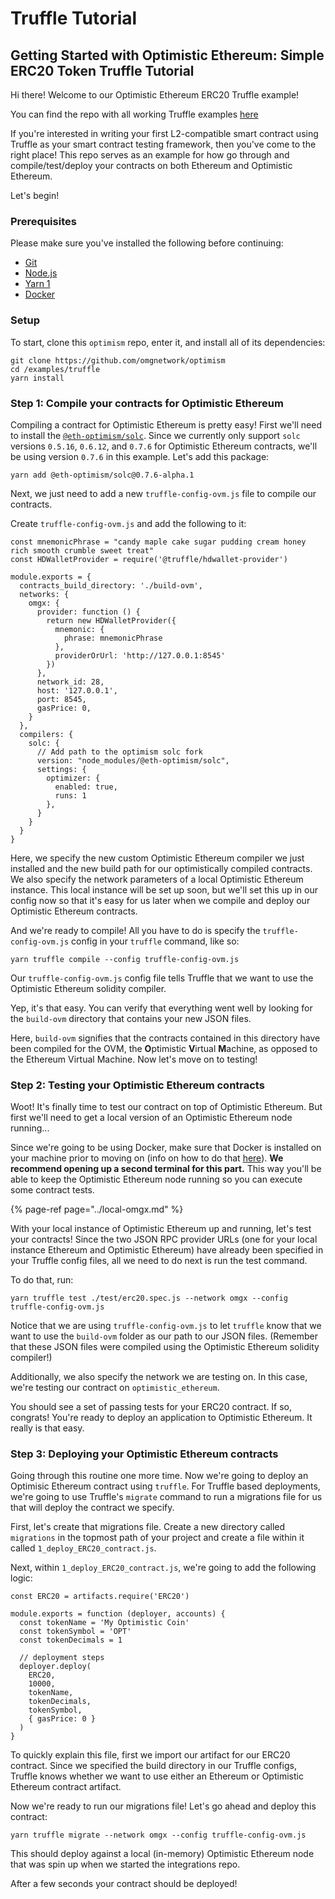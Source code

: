 # Truffle Tutorial

## Getting Started with Optimistic Ethereum: Simple ERC20 Token Truffle Tutorial

Hi there! Welcome to our Optimistic Ethereum ERC20 Truffle example!

You can find the repo with all working Truffle examples [here](https://github.com/omgnetwork/optimism/tree/develop/examples/truffle)

If you're interested in writing your first L2-compatible smart contract using Truffle as your smart contract testing framework, then you've come to the right place! This repo serves as an example for how go through and compile/test/deploy your contracts on both Ethereum and Optimistic Ethereum.

Let's begin!

### Prerequisites

Please make sure you've installed the following before continuing:

* [Git](https://git-scm.com/book/en/v2/Getting-Started-Installing-Git)
* [Node.js](https://nodejs.org/en/download/)
* [Yarn 1](https://classic.yarnpkg.com/en/docs/install#mac-stable)
* [Docker](https://docs.docker.com/engine/install/)

### Setup

To start, clone this `optimism` repo, enter it, and install all of its dependencies:

```text
git clone https://github.com/omgnetwork/optimism
cd /examples/truffle
yarn install
```

### Step 1: Compile your contracts for Optimistic Ethereum

Compiling a contract for Optimistic Ethereum is pretty easy! First we'll need to install the [`@eth-optimism/solc`](https://www.npmjs.com/package/@eth-optimism/solc). Since we currently only support `solc` versions `0.5.16`, `0.6.12`, and `0.7.6` for Optimistic Ethereum contracts, we'll be using version `0.7.6` in this example. Let's add this package:

```text
yarn add @eth-optimism/solc@0.7.6-alpha.1
```

Next, we just need to add a new `truffle-config-ovm.js` file to compile our contracts.

Create `truffle-config-ovm.js` and add the following to it:

```text
const mnemonicPhrase = "candy maple cake sugar pudding cream honey rich smooth crumble sweet treat"
const HDWalletProvider = require('@truffle/hdwallet-provider')

module.exports = {
  contracts_build_directory: './build-ovm',
  networks: {
    omgx: {
      provider: function () {
        return new HDWalletProvider({
          mnemonic: {
            phrase: mnemonicPhrase
          },
          providerOrUrl: 'http://127.0.0.1:8545'
        })
      },
      network_id: 28,
      host: '127.0.0.1',
      port: 8545,
      gasPrice: 0,
    }
  },
  compilers: {
    solc: {
      // Add path to the optimism solc fork
      version: "node_modules/@eth-optimism/solc",
      settings: {
        optimizer: {
          enabled: true,
          runs: 1
        },
      }
    }
  }
}
```

Here, we specify the new custom Optimistic Ethereum compiler we just installed and the new build path for our optimistically compiled contracts. We also specify the network parameters of a local Optimistic Ethereum instance. This local instance will be set up soon, but we'll set this up in our config now so that it's easy for us later when we compile and deploy our Optimistic Ethereum contracts.

And we're ready to compile! All you have to do is specify the `truffle-config-ovm.js` config in your `truffle` command, like so:

```text
yarn truffle compile --config truffle-config-ovm.js
```

Our `truffle-config-ovm.js` config file tells Truffle that we want to use the Optimistic Ethereum solidity compiler.

Yep, it's that easy. You can verify that everything went well by looking for the `build-ovm` directory that contains your new JSON files.

Here, `build-ovm` signifies that the contracts contained in this directory have been compiled for the OVM, the **O**ptimistic **V**irtual **M**achine, as opposed to the Ethereum Virtual Machine. Now let's move on to testing!

### Step 2: Testing your Optimistic Ethereum contracts

Woot! It's finally time to test our contract on top of Optimistic Ethereum. But first we'll need to get a local version of an Optimistic Ethereum node running...

Since we're going to be using Docker, make sure that Docker is installed on your machine prior to moving on \(info on how to do that [here](https://docs.docker.com/engine/install/)\). **We recommend opening up a second terminal for this part.** This way you'll be able to keep the Optimistic Ethereum node running so you can execute some contract tests.

{% page-ref page="../local-omgx.md" %}

With your local instance of Optimistic Ethereum up and running, let's test your contracts! Since the two JSON RPC provider URLs \(one for your local instance Ethereum and Optimistic Ethereum\) have already been specified in your Truffle config files, all we need to do next is run the test command.

To do that, run:

```text
yarn truffle test ./test/erc20.spec.js --network omgx --config truffle-config-ovm.js
```

Notice that we are using `truffle-config-ovm.js` to let `truffle` know that we want to use the `build-ovm` folder as our path to our JSON files. \(Remember that these JSON files were compiled using the Optimistic Ethereum solidity compiler!\)

Additionally, we also specify the network we are testing on. In this case, we're testing our contract on `optimistic_ethereum`.

You should see a set of passing tests for your ERC20 contract. If so, congrats! You're ready to deploy an application to Optimistic Ethereum. It really is that easy.

### Step 3: Deploying your Optimistic Ethereum contracts

Going through this routine one more time. Now we're going to deploy an Optimisic Ethereum contract using `truffle`. For Truffle based deployments, we're going to use Truffle's `migrate` command to run a migrations file for us that will deploy the contract we specify.

First, let's create that migrations file. Create a new directory called `migrations` in the topmost path of your project and create a file within it called `1_deploy_ERC20_contract.js`.

Next, within `1_deploy_ERC20_contract.js`, we're going to add the following logic:

```text
const ERC20 = artifacts.require('ERC20')

module.exports = function (deployer, accounts) {
  const tokenName = 'My Optimistic Coin'
  const tokenSymbol = 'OPT'
  const tokenDecimals = 1

  // deployment steps
  deployer.deploy(
    ERC20, 
    10000, 
    tokenName, 
    tokenDecimals, 
    tokenSymbol,
    { gasPrice: 0 }
  )
}
```

To quickly explain this file, first we import our artifact for our ERC20 contract. Since we specified the build directory in our Truffle configs, Truffle knows whether we want to use either an Ethereum or Optimistic Ethereum contract artifact.

Now we're ready to run our migrations file! Let's go ahead and deploy this contract:

```text
yarn truffle migrate --network omgx --config truffle-config-ovm.js
```

This should deploy against a local \(in-memory\) Optimistic Ethereum node that was spin up when we started the integrations repo.

After a few seconds your contract should be deployed! 


